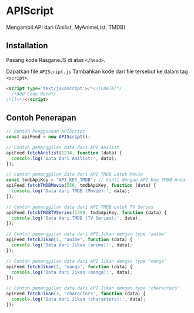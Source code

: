 # APIScript
Mengambil API dari (Anilist, MyAnimeList, TMDB)

## Installation

Pasang kode RasganeJS di atas `</head>`.

Dapatkan file `APIScript.js`
Tambahkan kode dari file tersebut ke dalam tag `<script>`.

```html
<script type='text/javascript'>/*<![CDATA[*/
  /*Add Code Here*/
/*]]>*/</script>
```

## Contoh Penerapan
```javascript
// Contoh Penggunaan APIScript
const apiFeed = new APIScript();

// Contoh pemanggilan data dari API Anilist
apiFeed.fetchAnilist(1234, function (data) {
  console.log('Data dari Anilist:', data);
});

// Contoh pemanggilan data dari API TMDB untuk Movie
const tmdbApiKey = 'API_KEY_TMDB'; // Ganti dengan API Key TMDB Anda
apiFeed.fetchTMDBMovie(550, tmdbApiKey, function (data) {
  console.log('Data dari TMDB (Movie):', data);
});

// Contoh pemanggilan data dari API TMDB untuk TV Series
apiFeed.fetchTMDBTVSeries(1399, tmdbApiKey, function (data) {
  console.log('Data dari TMDB (TV Series):', data);
});

// Contoh pemanggilan data dari API Jikan dengan type 'anime'
apiFeed.fetchJikan(1, 'anime', function (data) {
  console.log('Data dari Jikan (anime):', data);
});

// Contoh pemanggilan data dari API Jikan dengan type 'manga'
apiFeed.fetchJikan(2, 'manga', function (data) {
  console.log('Data dari Jikan (manga):', data);
});

// Contoh pemanggilan data dari API Jikan dengan type 'characters'
apiFeed.fetchJikan(3, 'characters', function (data) {
  console.log('Data dari Jikan (characters):', data);
});
```
